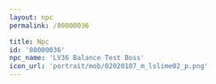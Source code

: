 ```yaml
---
layout: npc
permalink: /80000036

title: Npc
id: '80000036'
npc_name: 'LV36 Balance Test Boss'
icon_url: 'portrait/mob/02020107_m_lslime02_p.png'
---
```

